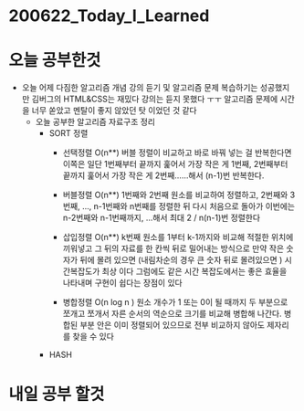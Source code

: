 # 200622_Today_I_Learned

# 오늘 공부한것
* 오늘 어제 다짐한 알고리즘 개념 강의 듣기 및 알고리즘 문제 복습하기는 성공했지만 김버그의 HTML&CSS는 재밌다 강의는 듣지 못했다 ㅜㅜ 알고리즘 문제에 시간을 너무 쏟았고 멘탈이 좋지 않았던 탓 이었던 것 같다
  * 오늘 공부한 알고리즘 자료구조 정리 
    * SORT 정렬
        * 선택정렬 O(n**) 버블 정렬이 비교하고 바로 바꿔 넣는 걸 반복한다면 이쪽은 일단 1번째부터 끝까지 훑어서 가장 작은 게 1번째, 2번째부터 끝까지 훑어서 가장 작은 게 2번째……해서 (n-1)번 반복한다.
        
        * 버블정렬 O(n**) 1번째와 2번째 원소를 비교하여 정렬하고, 2번째와 3번째, ..., n-1번째와 n번째를 정렬한 뒤 다시 처음으로 돌아가 이번에는 n-2번째와 n-1번째까지, ...해서 최대 2 / n(n-1)번 정렬한다
        
        * 삽입정렬 O(n**) k번째 원소를 1부터 k-1까지와 비교해 적절한 위치에 끼워넣고 그 뒤의 자료를 한 칸씩 뒤로 밀어내는 방식으로 만약 작은 숫자가 뒤에 몰려 있으면 (내림차순의 경우 큰 숫자 뒤로 몰려있으면 ) 시간복잡도가 최상 이다 그럼에도 같은 시간 복잡도에서는 좋은 효율을 나타내며 구현이 쉽다는 장점이 있다
        
        * 병합정렬 O(n log n ) 원소 개수가 1 또는 0이 될 때까지 두 부분으로 쪼개고 쪼개서 자른 순서의 역순으로 크기를 비교해 병합해 나간다. 병합된 부분 안은 이미 정렬되어 있으므로 전부 비교하지 않아도 제자리를 찾을 수 있다
    * HASH
          
# 내일 공부 할것
